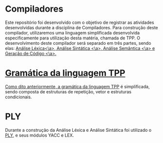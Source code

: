 # Compiladores
Este repositório foi desenvolvido com o objetivo de registrar as atividades desenvolvidas durante a disciplina de Compiladores. Para construção deste compilador, utilizaremos uma linguagem simplificada desenvolvida especificamente para utilização desta matéria, chamada de TPP. O desenvolvimento deste compilador será separado em três partes, sendo elas: <a href= "https://github.com/JuanFSR/Compiladores/tree/main/3.AnaliseLexica/BCC__BCC36B__P%5B1%5D__JuanRangel_2046385"> Análise Léxica<\a>, <a href="https://github.com/JuanFSR/Compiladores/tree/main/6.AnaliseSintatica/BCC__BCC36B__P%5B2%5D__JuanRangel__2046385"> Análise Sintática <\a>, <a href="https://github.com/JuanFSR/Compiladores/tree/main/7.AnaliseSemantica/BCC__BCC36B__P%5B3%5D__JuanRangel__2046385"> Análise Semântica <\a> e <a href="https://github.com/JuanFSR/Compiladores/tree/main/8.GeracaoCodigo/BCC__BCC36B__P%5B4%5D__JuanRangel__2046385/implementacao">Geração de Código <\a>.

# Gramática da linguagem TPP
Como dito anteriormente, a <a href="https://docs.google.com/document/d/1e7_M-bD1RUbJAnyR8rZyJ35vKbYEN6KQG4l5L8FQ7_I/edit">gramática da linguagem TPP</a> é simplificada, sendo composta de estruturas de repetição, vetor e estruturas condicionais.

# PLY
Durante a construção da Análise Léxica e Análise Sintática foi utilizado o <a href="https://www.dabeaz.com/ply/ply.html"> PLY</a>, e seus módulos YACC e LEX.
